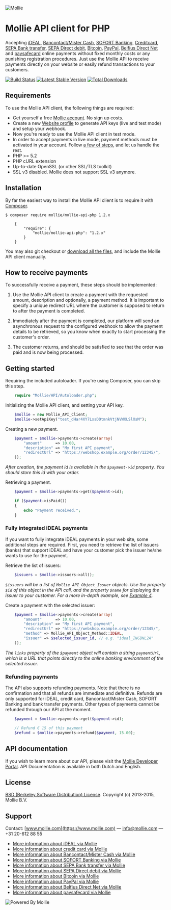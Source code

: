 ![Mollie](https://www.mollie.nl/files/Mollie-Logo-Style-Small.png) 

# Mollie API client for PHP #

Accepting [iDEAL](https://www.mollie.com/ideal/), [Bancontact/Mister Cash](https://www.mollie.com/mistercash/), [SOFORT Banking](https://www.mollie.com/sofort/), [Creditcard](https://www.mollie.com/creditcard/), [SEPA Bank transfer](https://www.mollie.com/overboeking/), [SEPA Direct debit](https://www.mollie.com/directdebit/), [Bitcoin](https://www.mollie.com/bitcoin/), [PayPal](https://www.mollie.com/paypal/), [Belfius Direct Net](https://www.mollie.com/belfiusdirectnet/) and [paysafecard](https://www.mollie.com/paysafecard/) online payments without fixed monthly costs or any punishing registration procedures. Just use the Mollie API to receive payments directly on your website or easily refund transactions to your customers.

[![Build Status](https://travis-ci.org/mollie/mollie-api-php.png)](https://travis-ci.org/mollie/mollie-api-php)
[![Latest Stable Version](https://poser.pugx.org/mollie/mollie-api-php/v/stable)](https://packagist.org/packages/mollie/mollie-api-php)
[![Total Downloads](https://poser.pugx.org/mollie/mollie-api-php/downloads)](https://packagist.org/packages/mollie/mollie-api-php)

## Requirements ##
To use the Mollie API client, the following things are required:

+ Get yourself a free [Mollie account](https://www.mollie.com/aanmelden). No sign up costs.
+ Create a new [Website profile](https://www.mollie.com/beheer/account/profielen/) to generate API keys (live and test mode) and setup your webhook.
+ Now you're ready to use the Mollie API client in test mode.
+ In order to accept payments in live mode, payment methods must be activated in your account. Follow [a few of steps](https://www.mollie.com/beheer/diensten), and let us handle the rest.
+ PHP >= 5.2
+ PHP cURL extension
+ Up-to-date OpenSSL (or other SSL/TLS toolkit)
+ SSL v3 disabled. Mollie does not support SSL v3 anymore.

## Installation ##

By far the easiest way to install the Mollie API client is to require it with [Composer](http://getcomposer.org/doc/00-intro.md).

	$ composer require mollie/mollie-api-php 1.2.x

	    {
	        "require": {
	            "mollie/mollie-api-php": "1.2.x"
	        }
	    }

You may also git checkout or [download all the files](https://github.com/mollie/mollie-api-php/archive/master.zip), and include the Mollie API client manually.

## How to receive payments ##

To successfully receive a payment, these steps should be implemented:

1. Use the Mollie API client to create a payment with the requested amount, description and optionally, a payment method. It is important to specify a unique redirect URL where the customer is supposed to return to after the payment is completed.

2. Immediately after the payment is completed, our platform will send an asynchronous request to the configured webhook to allow the payment details to be retrieved, so you know when exactly to start processing the customer's order.

3. The customer returns, and should be satisfied to see that the order was paid and is now being processed.

## Getting started ##

Requiring the included autoloader. If you're using Composer, you can skip this step.

```php
	require "Mollie/API/Autoloader.php";
```
	
Initializing the Mollie API client, and setting your API key.

```php
	$mollie = new Mollie_API_Client;
	$mollie->setApiKey("test_dHar4XY7LxsDOtmnkVtjNVWXLSlXsM");
```	

Creating a new payment.
	
```php
	$payment = $mollie->payments->create(array(
		"amount"      => 10.00,
		"description" => "My first API payment",
		"redirectUrl" => "https://webshop.example.org/order/12345/",
	));
```
	
_After creation, the payment id is available in the `$payment->id` property. You should store this id with your order._
	
Retrieving a payment.

```php
	$payment = $mollie->payments->get($payment->id);

	if ($payment->isPaid())
	{
		echo "Payment received.";
	}
```

### Fully integrated iDEAL payments ###

If you want to fully integrate iDEAL payments in your web site, some additional steps are required. First, you need to
retrieve the list of issuers (banks) that support iDEAL and have your customer pick the issuer he/she wants to use for
the payment.

Retrieve the list of issuers:

```php
	$issuers = $mollie->issuers->all();
```

_`$issuers` will be a list of `Mollie_API_Object_Issuer` objects. Use the property `$id` of this object in the
 API call, and the property `$name` for displaying the issuer to your customer. For a more in-depth example, see [Example 4](https://github.com/mollie/mollie-api-php/blob/master/examples/4-ideal-payment.php)._

Create a payment with the selected issuer:

```php
	$payment = $mollie->payments->create(array(
		"amount"      => 10.00,
		"description" => "My first API payment",
		"redirectUrl" => "https://webshop.example.org/order/12345/",
		"method" => Mollie_API_Object_Method::IDEAL,
		"issuer" => $selected_issuer_id, // e.g. "ideal_INGBNL2A"
	));
```

_The `links` property of the `$payment` object will contain a string `paymentUrl`, which is a URL that points directly to the online banking environment of the selected issuer._

### Refunding payments ###

The API also supports refunding payments. Note that there is no confirmation and that all refunds are immediate and
definitive. Refunds are only supported for iDEAL, credit card, Bancontact/Mister Cash, SOFORT Banking and bank transfer payments. Other types of payments cannot
be refunded through our API at the moment.

```php
	$payment = $mollie->payments->get($payment->id);

	// Refund € 15 of this payment
	$refund = $mollie->payments->refund($payment, 15.00);
```

## API documentation ##
If you wish to learn more about our API, please visit the [Mollie Developer Portal](https://www.mollie.com/developer/). API Documentation is available in both Dutch and English.

## License ##
[BSD (Berkeley Software Distribution) License](http://www.opensource.org/licenses/bsd-license.php).
Copyright (c) 2013-2015, Mollie B.V.

## Support ##
Contact: [www.mollie.com](https://www.mollie.com) — info@mollie.com — +31 20-612 88 55

+ [More information about iDEAL via Mollie](https://www.mollie.com/ideal/)
+ [More information about credit card via Mollie](https://www.mollie.com/creditcard/)
+ [More information about Bancontact/Mister Cash via Mollie](https://www.mollie.com/mistercash/)
+ [More information about SOFORT Banking via Mollie](https://www.mollie.com/sofort/)
+ [More information about SEPA Bank transfer via Mollie](https://www.mollie.com/overboeking/)
+ [More information about SEPA Direct debit via Mollie](https://www.mollie.com/directdebit/)
+ [More information about Bitcoin via Mollie](https://www.mollie.com/bitcoin/)
+ [More information about PayPal via Mollie](https://www.mollie.com/paypal/)
+ [More information about Belfius Direct Net via Mollie](https://www.mollie.com/belfiusdirectnet/)
+ [More information about paysafecard via Mollie](https://www.mollie.com/paysafecard/)

![Powered By Mollie](https://www.mollie.com/images/badge-betaling-medium.png)
